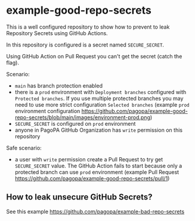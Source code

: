 # example-good-repo-secrets

This is a well configured repository to show how to prevent to leak Repository Secrets using GitHub Actions.

In this repository is configured is a secret named `SECURE_SECRET`.

Using GitHub Action on Pull Request you can't get the secret (catch the flag).

Scenario:
- `main` has branch protection enabled
- there is a `prod` environment with `Deployment branches` configured with `Protected branches`. If you use multiple protected branches you may need to use more strict configuration `Selected branches` (example `prod` environment configuration https://github.com/pagopa/example-good-repo-secrets/blob/main/images/environment-prod.png)
- `SECURE_SECRET` is configured on `prod` environment
- anyone in PagoPA GitHub Organization has `write` permission on this repository

Safe scenario:
- a user with `write` permission create a Pull Request to try get `SECURE_SECRET` value. The GitHub Action fails to start because only a protected branch can use `prod` environment (example Pull Request https://github.com/pagopa/example-good-repo-secrets/pull/1)

## How to leak unsecure GitHub Secrets?

See this example https://github.com/pagopa/example-bad-repo-secrets
